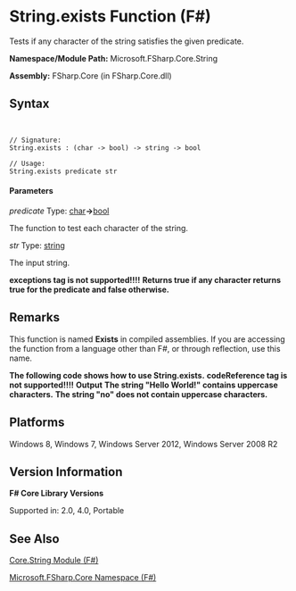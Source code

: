 # String.exists Function (F#)

Tests if any character of the string satisfies the given predicate.

**Namespace/Module Path:** Microsoft.FSharp.Core.String

**Assembly:** FSharp.Core (in FSharp.Core.dll)


## Syntax


```


// Signature:
String.exists : (char -> bool) -> string -> bool

// Usage:
String.exists predicate str

```



#### Parameters
*predicate*
Type: [char](http://msdn.microsoft.com/en-us/library/3627f475-985b-4b4e-94d2-14f217c04958)**-&gt;**[bool](http://msdn.microsoft.com/en-us/library/89c0cf9c-49ce-4207-a3be-555851a67dd5)


The function to test each character of the string.


*str*
Type: [string](http://msdn.microsoft.com/en-us/library/12b97856-ec80-4f70-a018-afb0753f755a)


The input string.



**exceptions tag is not supported!!!!**
**Returns true if any character returns true for the predicate and false otherwise.**
## Remarks
This function is named **Exists** in compiled assemblies. If you are accessing the function from a language other than F#, or through reflection, use this name.

**The following code shows how to use String.exists.**
<b>codeReference tag is not supported!!!!</b>
**Output**
**The string "Hello World!" contains uppercase characters.**
**The string "no" does not contain uppercase characters.**
## Platforms
Windows 8, Windows 7, Windows Server 2012, Windows Server 2008 R2


## Version Information
**F# Core Library Versions**

Supported in: 2.0, 4.0, Portable




## See Also
[Core.String Module &#40;F&#35;&#41;](Core.String+Module+%28FSharp%29.md)

[Microsoft.FSharp.Core Namespace &#40;F&#35;&#41;](Microsoft.FSharp.Core+Namespace+%28FSharp%29.md)

